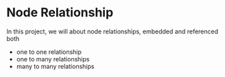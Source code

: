 # Node Relationship

In this project, we will about node relationships, embedded and referenced both

-   one to one relationship
-   one to many relationships
-   many to many relationships
